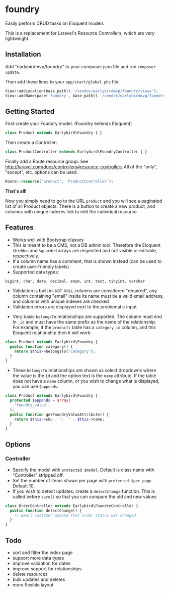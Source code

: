 foundry
=======

Easily perform CRUD tasks on Eloquent models

This is a replacement for Laravel's Resource Controllers, which are very lightweight.

## Installation 

Add "earlybirdmvp/foundry" to your composer.json file and run `composer update`.

Then add these lines to your `app/start/global.php` file:

```php
View::addLocation(base_path().'/vendor/earlybirdmvp/foundry/views');
View::addNamespace('foundry', base_path().'/vendor/earlybirdmvp/foundry/views');
```

## Getting Started

First create your Foundry model. (Foundry extends Eloquent) 

```php
class Product extends Earlybird\Foundry { }
```

Then create a Controller:

```php
class ProductController extends Earlybird\FoundryController { }
```

Finally add a Route resource group. See http://laravel.com/docs/controllers#resource-controllers
All of the "only", "except", etc. options can be used.

```php
Route::resource('product', 'ProductController');
```

**That's all!**

Now you simply need to go to the URL `product` and you will see a paginated list of all Product objects. There is a button to create a new product, and columns with unique indexes link to edit the individual resource.

## Features

* Works well with Bootstrap classes
* This is meant to be a CMS, not a DB admin tool. Therefore the Eloquent `$hidden` and `$guarded` arrays are respected and not visible or editable, respectively.
* If a column name has a comment, that is shown instead (can be used to create user-friendly labels)
* Supported data types:

```
bigint, char, date, decimal, enum, int, text, tinyint, varchar
```

* Validation is built in. `NOT NULL` columns are considered "required", any column containing "email" inside its name must be a valid email address, and columns with unique indexes are checked
* Validation errors are displayed next to the problematic input

<!--
* Default validation rules can be overridden inside the Model

```php
class Product extends Earlybird\Foundry {
  protected $rules = array(
    'name' => 'min:8'
  );
}
```
-->

* Very basic `belongsTo` relationships are supported. The column must end in `_id` and must have the same prefix as the name of the relationship. For example, if the `products` table has a `category_id` column, and this Eloquent relationship then it will work:

```php
class Product extends Earlybird\Foundry {
  public function category() {
    return $this->belongsTo('Category');
  }
}
``` 

* These `belongsTo` relationships are shown as select dropdowns where the value is the `id` and the option text is the `name` attribute. If the table does not have a `name` column, or you wish to change what is displayed, you can use `$appends`:

```php
class Product extends Earlybird\Foundry {
  protected $appends = array(
    'foundry_value',
  );
  public function getFoundryValueAttribute() {
    return $this->sku . ':  ' . $this->name;
  }
}
```

## Options

### Controller

* Specify the model with `protected $model`. Default is class name with "Controller" stripped off.
* Set the number of items shown per page with `protected $per_page`. Default 10.
* If you wish to detect updates, create a `detectChange` function. This is called before `save()` so that you can compare the old and new values

```php
class OrderController extends Earlybird\FoundryController {
  public function detectChange() {
    // Email customer update that order status was changed
  }
}
```

## Todo

* sort and filter the index page
* support more data types
* improve validation for dates
* improve support for relationships
* delete resources
* bulk updates and deletes
* more flexible layout
